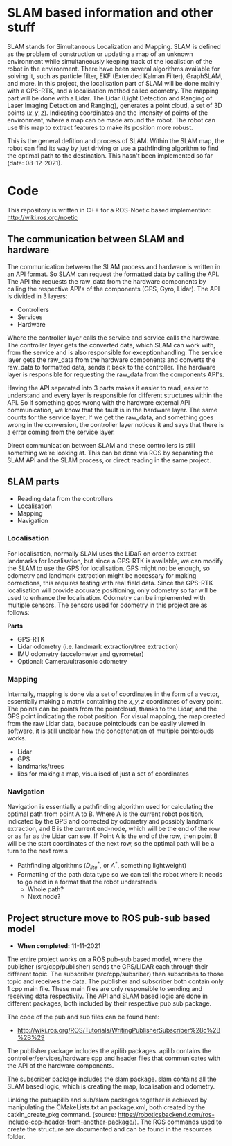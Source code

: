 # SLAM based information and other stuff

SLAM stands for Simultaneous Localization and Mapping. SLAM is defined as the problem of construction or updating a map of an unknown environment while simultaneously keeping track of the localistion of the robot in the environment. There have been several algorithms available for solving it, such as particle filter, EKF (Extended Kalman Filter), GraphSLAM, and more. In this project, the localisation part of SLAM will be done mainly with a GPS-RTK, and a localisation method called odometry. The mapping part will be done with a Lidar. The Lidar (Light Detection and Ranging of Laser Imaging Detection and Ranging), generates a point cloud, a set of 3D points ($x, y, z$). Indicating coordinates and the intensity of points of the environment, where a map can be made around the robot. The robot can use this map to extract features to make its position more robust.

This is the general defition and process of SLAM. Within the SLAM map, the robot can find its way by just driving or use a pathfinding algorithm to find the optimal path to the destination. This hasn't been implemented so far (date: 08-12-2021).

# Code

This repository is written in C++ for a ROS-Noetic based implemention: <http://wiki.ros.org/noetic>

## The communication between SLAM and hardware

The communication between the SLAM process and hardware is written in an API format. So SLAM can request the formatted data by calling the API. The API the requests the raw_data from the hardware components by calling the respective API's of the components (GPS, Gyro, Lidar). The API is divided in 3 layers:

- Controllers
- Services
- Hardware

Where the controller layer calls the service and service calls the hardware. The controller layer gets the converted data, which SLAM can work with, from the service and is also responsible for exceptionhandling. The service layer gets the raw_data from the hardware components and converts the raw_data to formatted data, sends it back to the controller. The hardware layer is responsible for requesting the raw_data from the components API's.

Having the API separated into 3 parts makes it easier to read, easier to understand and every layer is responsible for different structures within the API. So if something goes wrong with the hardware external API communication, we know that the fault is in the hardware layer. The same counts for the service layer. If we get the raw_data, and something goes wrong in the conversion, the controller layer notices it and says that there is a error coming from the service layer.

Direct communication between SLAM and these controllers is still something we're looking at. This can be done via ROS by separating the SLAM API and the SLAM process, or direct reading in the same project.

## SLAM parts

- Reading data from the controllers
- Localisation
- Mapping
- Navigation

### Localisation

For localisation, normally SLAM uses the LiDaR on order to extract landmarks for localisation, but since a GPS-RTK is available, we can modify the SLAM to use the GPS for localisation. GPS might not be enough, so odometry and landmark extraction might be necessary for making corrections, this requires testing with real field data. Since the GPS-RTK localisation will provide accurate positioning, only odometry so far will be used to enhance the localisation. Odometry can be implemented with multiple sensors. The sensors used for odometry in this project are as follows:

**Parts**

- GPS-RTK
- Lidar odometry (i.e. landmark extraction/tree extraction)
- IMU odometry (accelometer and gyrometer)
- Optional: Camera/ultrasonic odometry

### Mapping

Internally, mapping is done via a set of coordinates in the form of a vector, essentially making a matrix containing the $x, y, z$ coordinates of every point. The points can be points from the pointcloud, thanks to the Lidar, and the GPS point indicating the robot position. For visual mapping, the map created from the raw Lidar data, because pointclouds can be easily viewed in software, it is still unclear how the concatenation of multiple pointclouds works.

- Lidar
- GPS
- landmarks/trees
- libs for making a map, visualised of just a set of coordinates

### Navigation

Navigation is essentially a pathfinding algorithm used for calculating the optimal path from point A to B. Where A is the current robot position, indicated by the GPS and corrected by odometry and possibly landmark extraction, and B is the current end-node, which will be the end of the row or as far as the Lidar can see. If Point A is the end of the row, then point B will be the start coordinates of the next row, so the optimal path will be a turn to the next row.s

- Pathfinding algorithms ($D^*_{lite}$, or $A^*$, something lightweight)
- Formatting of the path data type so we can tell the robot where it needs to go next in a format that the robot understands
  - Whole path?
  - Next node?

## Project structure move to ROS pub-sub based model

- **When completed:** 11-11-2021

The entire project works on a ROS pub-sub based model, where the publisher (src/cpp/publisher) sends the GPS/LIDAR each through their different topic. The subscriber (src/cpp/subsriber) then subscribes to those topic and receives the data. The publisher and subscriber both contain only 1 cpp main file. These main files are only responsible to sending and receiving data respectivily. The API and SLAM based logic are done in different packages, both included by their respective pub sub package.

The code of the pub and sub files can be found here:

- <http://wiki.ros.org/ROS/Tutorials/WritingPublisherSubscriber%28c%2B%2B%29>

The publisher package includes the apilib packages. apilib contains the controller/services/hardware cpp and header files that communicates with the API of the hardware components.

The subscriber package includes the slam package. slam contains all the SLAM based logic, which is creating the map, localisation and odometry.

Linking the pub/apilib and sub/slam packages together is achieved by manipulating the CMakeLists.txt an package.xml, both created by the catkin_create_pkg command. (source: <https://roboticsbackend.com/ros-include-cpp-header-from-another-package/>). The ROS commands used to create the structure are documented and can be found in the resources folder.

